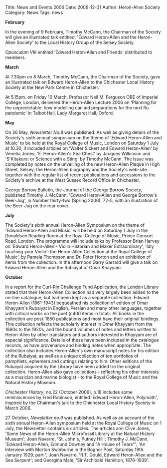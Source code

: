 Title: News and Events 2006
Date: 2006-12-31
Author: Heron-Allen Society
Category: News
Tags: news

**February**

In the evening of 9 February, Timothy McCann, the Chairman of the Society will give an illustrated talk entitled, 'Edward Heron-Allen and the Heron-Allen Society' to the Local History Group of the Selsey Society.

*Opusculum VIII* entitled 'Edward Heron-Allen and Friends' distributed to members.

**March**

At 7.30pm on 8 March, Timothy McCann, the Chairman of the Society, gave an illustrated talk on Edward Heron-Allen to the Chichester Local History Society at the New Park Centre in Chichester.

At 5.15pm. on Friday 10 March, Professor Neil M. Ferguson OBE of Imperial College, London, delivered the Heron-Allen Lecture 2006 on 'Planning for the unpredictable: how modelling can aid preparations for the next flu pandemic' in Talbot Hall, Lady Margaret Hall, Oxford.

**May**

On 26 May, *Newsletter No.8* was published. As well as giving details of the Society's sixth annual symposium on the theme of 'Edward Heron-Allen and Music' to be held at the Royal College of Music, London on Saturday 1 July at 10.30, it included articles on 'Walter Sickert and Edward Heron-Allen' by Venetia Jones; 'E. Heron-Allen's Sea Chest' by Jacques Wilkinson and 'S'Kitakura: or Science with a Sting' by Timothy McCann. The issue was completed by notes on the unveiling of the new Heron-Allen Plaque in High Street, Selsey; the Heron-Allen biography and the Society's web-site together with the regular list of recent publications and accessions to the Society's archive at the West Sussex Record Office in Chichester.

George Borrow Bulletin, the Journal of the George Borrow Society, published Timothy J. McCann, 'Edward Heron-Allen and George Borrow's Beer-Jug', in Number thirty-two (Spring 2006), 72-5, with an illustration of the Beer-Jug on the rear cover.

**July**

The Society's sixth annual Heron-Allen Symposium on the theme of 'Edward Heron-Allen and Music' will be held on Saturday 1 July in the Donaldson Reading Room at the Royal College of Music, Prince Consort Road, London. The programme will include talks by Professor Brian Harvey on 'Edward Heron-Allen - Violin Historian and Maker Extraordinary', 'Idly touching your Violin': the Heron-Allen Collection at the Royal College of Music', by Pamela Thompson and Dr. Peter Horton and an exhibition of items from the collection. In the afternoon Garry Garrard will give a talk on Edward Heron-Allen and the Rubiayat of Omar Khayyam.

**October**

In a report for the Curl-Rin Challenge Fund Application, the London Library stated that their Heron-Allen Collection had very largely been added to the on-line catalogue, but had been kept as a separate collection. Edward Heron-Allen (1861-1943) bequeathed his collection of edition of Omar Khayyam's Rubaiyat in English, Persian and many other languages, together with critical works on the poet (c400 items in total). All books in the collection are post-1850 publications and most have their original bindings. This collection reflects the scholarly interest in Omar Khayyam from the 1890s to the 1920s, and the bound volumes of notes and letters written to Heron-Allen by other translators and authors interested in Khayyam are of especial significance. Details of these have been included in the catalogue records, as have provenance and binding notes when appropriate. The collection also includes Heron-Allen's own manuscript notes for his edition of the Rubaiyat, as well as a unique collection of ten portfolios of pamphlets, ephemera and cuttings relating to him. Other editions of the Rubaiyat acquired by the Library have been added tro the original collection. Heron-Allen also gave collections - reflecting his other interests as a musician and marine biologist - to the Royal College of Music and the Natural History Museum.

*Chichester History*, no.22 (October 2006), p.18 includes some reminiscences by Fred Robinson, entitled 'Edward Heron-Allen, Polymath', inspired by the Chairman's talk to the Chichester Local History Society in March 2006.

27 October, *Newsletter no.9* was published. As well as an account of the sixth annual Heron-Allen symposium held at the Royal College of Music on 1 July, the Newsletter contains six articles. The articles are: Clive Jones, 'Some News of the Heron-Allen Microfossil Library at the Natural History Museum'; Joan Navarre, 'St. John's, Putney Hill'; Timothy J. McCann, 'Edward Heron-Allen, Edmund Downey and "A House of Tears"'; 'An Interview with Morton Swinburne in the Bognor Post, Saturday 19th. January 1929, part '; Joan Navarre, 'R.T. Gould, Edward Heron-Allen and the Sea Serpent'; and Georgina Male, 'Sir Archibald Hamilton, 1876-1939'.
